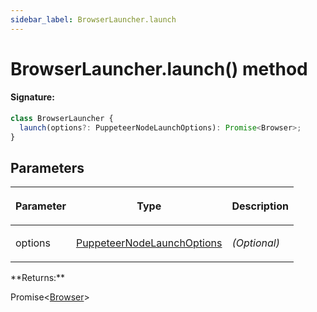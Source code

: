 ```yaml
---
sidebar_label: BrowserLauncher.launch
---
```


# BrowserLauncher.launch() method

#### Signature:

```typescript
class BrowserLauncher {
  launch(options?: PuppeteerNodeLaunchOptions): Promise<Browser>;
}
```

## Parameters

<table><thead><tr><th>

Parameter

</th><th>

Type

</th><th>

Description

</th></tr></thead>
<tbody><tr><td>

options

</td><td>

[PuppeteerNodeLaunchOptions](./puppeteer.puppeteernodelaunchoptions.md)

</td><td>

_(Optional)_

</td></tr>
</tbody></table>
**Returns:**

Promise&lt;[Browser](./puppeteer.browser.md)&gt;

